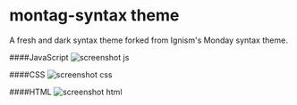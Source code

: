# montag-syntax theme

A fresh and dark syntax theme forked from Ignism's Monday syntax theme.

####JavaScript
![screenshot js](http://i.imgur.com/F6p82w5.png)

####CSS
![screenshot css](http://i.imgur.com/qaAIIez.png)

####HTML
![screenshot html](http://i.imgur.com/PUzTUOL.png)
